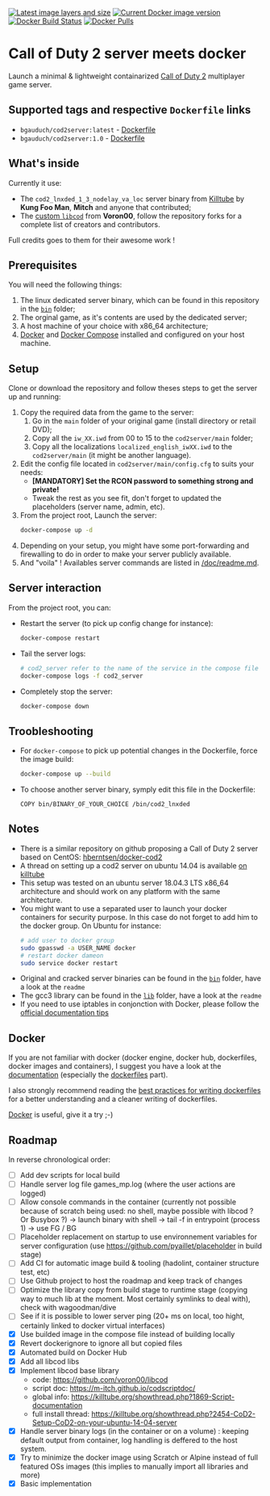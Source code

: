 [![Latest image layers and size](https://images.microbadger.com/badges/image/bgauduch/cod2server.svg)](https://microbadger.com/images/bgauduch/cod2server/) 
[![Current Docker image version](https://images.microbadger.com/badges/version/bgauduch/cod2server.svg)](https://hub.docker.com/r/bgauduch/cod2server/tags/)
[![Docker Build Status](https://img.shields.io/docker/cloud/build/bgauduch/cod2server.svg)](https://hub.docker.com/r/bgauduch/cod2server/builds/)
[![Docker Pulls](https://img.shields.io/docker/pulls/bgauduch/cod2server.svg)](https://hub.docker.com/r/bgauduch/cod2server/)

# Call of Duty 2 server meets docker
Launch a minimal & lightweight containarized [Call of Duty 2](https://en.wikipedia.org/wiki/Call_of_Duty_2) multiplayer game server.

## Supported tags and respective `Dockerfile` links
* `bgauduch/cod2server:latest` - [Dockerfile](https://github.com/bgauduch/call-of-duty-2-docker-server/blob/master/Dockerfile)
* `bgauduch/cod2server:1.0` - [Dockerfile](https://github.com/bgauduch/call-of-duty-2-docker-server/blob/v1.0/Dockerfile)

## What's inside
Currently it use:

* The `cod2_lnxded_1_3_nodelay_va_loc` server binary from [Killtube](https://killtube.org/showthread.php?1719-Latest-cod2-linux-binaries-(1-0-1-2-1-3)) by **Kung Foo Man**, **Mitch** and anyone that contributed;
* The [custom `libcod`](https://github.com/voron00/libcod) from **Voron00**, follow the repository forks for a complete list of creators and contributors.

Full credits goes to them for their awesome work !

## Prerequisites
You will need the following things:

1. The linux dedicated server binary, which can be found in this repository in the [`bin`](https://github.com/bgauduch/call-of-duty-2-docker-server/tree/master/bin) folder;
1. The orginal game, as it's contents are used by the dedicated server;
1. A host machine of your choice with x86_64 architecture;
1. [Docker](https://docs.docker.com/install/linux/docker-ce/debian/) and [Docker Compose](https://docs.docker.com/compose/install/) installed and configured on your host machine.

## Setup
Clone or download the repository and follow theses steps to get the server up and running:

1. Copy the required data from the game to the server:
    1. Go in the `main` folder of your original game (install directory or retail DVD);
    1. Copy all the `iw_XX.iwd` from 00 to 15 to the `cod2server/main` folder;
    1. Copy all the localizations `localized_english_iwXX.iwd` to the `cod2server/main` (it might be another language).
1. Edit the config file located in `cod2server/main/config.cfg` to suits your needs:
   * **[MANDATORY] Set the RCON password to something strong and private!**
   * Tweak the rest as you see fit, don't forget to updated the placeholders (server name, admin, etc).
1. From the project root, Launch the server:
    ``` bash
    docker-compose up -d
    ```
1. Depending on your setup, you might have some port-forwarding and firewalling to do in order to make your server publicly available.
1. And "voila" ! Availables server commands are listed in [/doc/readme.md](doc/readme.md).

## Server interaction
From the project root, you can:

* Restart the server (to pick up config change for instance):
  ```bash
  docker-compose restart
  ```
* Tail the server logs:
  ```bash
  # cod2_server refer to the name of the service in the compose file
  docker-compose logs -f cod2_server
  ```
* Completely stop the server:
  ```bash
  docker-compose down
  ```

## Troobleshooting
* For `docker-compose` to pick up potential changes in the Dockerfile, force the image build:

  ``` bash
  docker-compose up --build
  ```
* To choose another server binary, symply edit this file in the Dockerfile:
  ```docker
  COPY bin/BINARY_OF_YOUR_CHOICE /bin/cod2_lnxded
  ```

## Notes

* There is a similar repository on github proposing a Call of Duty 2 server based on CentOS: [hberntsen/docker-cod2](https://github.com/hberntsen/docker-cod2)
* A thread on setting up a cod2 server on ubuntu 14.04 is available [on killtube](https://killtube.org/showthread.php?2454-Work-in-progress-Setup-CoD2-on-your-ubuntu-14-04-server)
* This setup was tested on an ubuntu server 18.04.3 LTS x86_64 architecture and should work on any platform with the same architecture.
* You might want to use a separated user to launch your docker containers for security purpose. In this case do not forget to add him to the docker group. On Ubuntu for instance:
  ```bash
  # add user to docker group
  sudo gpasswd -a USER_NAME docker
  # restart docker dameon
  sudo service docker restart
  ```
* Original and cracked server binaries can be found in the [`bin`](https://github.com/bgauduch/call-of-duty-2-docker-server/tree/master/bin) folder, have a look at the `readme`
* The gcc3 library can be found in the [`lib`](https://github.com/bgauduch/call-of-duty-2-docker-server/tree/master/lib) folder, have a look at the `readme`
* If you need to use iptables in conjonction with Docker, please follow the [official documentation tips](https://docs.docker.com/network/iptables/)

## Docker
If you are not familiar with docker (docker engine, docker hub, dockerfiles, docker images and containers), I suggest you have a look at the [documentation](https://docs.docker.com/) (especially the [dockerfiles](https://docs.docker.com/reference/builder/) part).

I also strongly recommend reading the [best practices for writing dockerfiles](https://docs.docker.com/articles/dockerfile_best-practices/) for a better understanding and a cleaner writing of dockerfiles.

[Docker](https://www.docker.com/) is useful, give it a try ;-)

## Roadmap
In reverse chronological order:

- [ ] Add dev scripts for local build
- [ ] Handle server log file games_mp.log (where the user actions are logged)
- [ ] Allow console commands in the container (currently not possible because of scratch being used: no shell, maybe possible with libcod ? Or Busybox ?)
    -> launch binary with shell
    -> tail -f in entrypoint (process 1) 
    -> use FG / BG
- [ ] Placeholder replacement on startup to use environnement variables for server configuration (use https://github.com/pyaillet/placeholder in build stage)
- [ ] Add CI for automatic image build & tooling (hadolint, container structure test, etc)
- [ ] Use Github project to host the roadmap and keep track of changes
- [ ] Optimize the library copy from build stage to runtime stage (copying way to much lib at the moment. Most certainly symlinks to deal with), check with wagoodman/dive
- [ ] See if it is possible to lower server ping (20+ ms on local, too hight, certainly linked to docker virtual interfaces)
- [X] Use builded image in the compose file instead of building locally
- [X] Revert dockerignore to ignore all but copied files
- [X] Automated build on Docker Hub
- [X] Add all libcod libs
- [X] Implement libcod base library
    - code: https://github.com/voron00/libcod
    - script doc: https://m-itch.github.io/codscriptdoc/
    - global info: https://killtube.org/showthread.php?1869-Script-documentation
    - full install thread: https://killtube.org/showthread.php?2454-CoD2-Setup-CoD2-on-your-ubuntu-14-04-server
- [x] Handle server binary logs (in the container or on a volume) : keeping default output from container, log handling is deffered to the host system.
- [x]  Try to minimize the docker image using Scratch or Alpine instead of full featured OSs images (this implies to manually import all libraries and more)
- [X] Basic implementation
